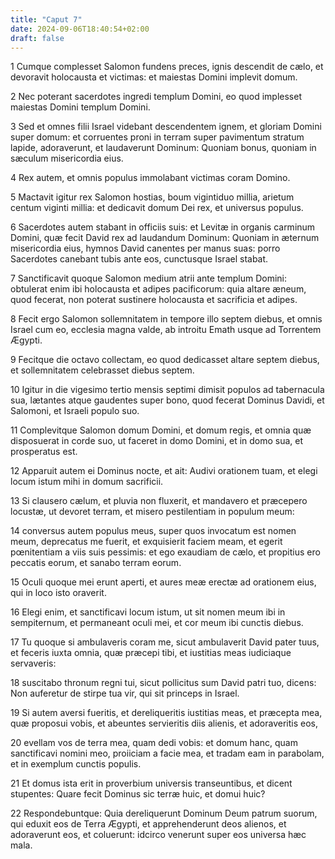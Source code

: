 ```yaml
---
title: "Caput 7"
date: 2024-09-06T18:40:54+02:00
draft: false
---
```




1 Cumque complesset Salomon fundens preces, ignis descendit de cælo, et devoravit holocausta et victimas: et maiestas Domini implevit domum.

2 Nec poterant sacerdotes ingredi templum Domini, eo quod implesset maiestas Domini templum Domini.

3 Sed et omnes filii Israel videbant descendentem ignem, et gloriam Domini super domum: et corruentes proni in terram super pavimentum stratum lapide, adoraverunt, et laudaverunt Dominum: Quoniam bonus, quoniam in sæculum misericordia eius.

4 Rex autem, et omnis populus immolabant victimas coram Domino.

5 Mactavit igitur rex Salomon hostias, boum vigintiduo millia, arietum centum viginti millia: et dedicavit domum Dei rex, et universus populus.

6 Sacerdotes autem stabant in officiis suis: et Levitæ in organis carminum Domini, quæ fecit David rex ad laudandum Dominum: Quoniam in æternum misericordia eius, hymnos David canentes per manus suas: porro Sacerdotes canebant tubis ante eos, cunctusque Israel stabat.

7 Sanctificavit quoque Salomon medium atrii ante templum Domini: obtulerat enim ibi holocausta et adipes pacificorum: quia altare æneum, quod fecerat, non poterat sustinere holocausta et sacrificia et adipes.

8 Fecit ergo Salomon sollemnitatem in tempore illo septem diebus, et omnis Israel cum eo, ecclesia magna valde, ab introitu Emath usque ad Torrentem Ægypti.

9 Fecitque die octavo collectam, eo quod dedicasset altare septem diebus, et sollemnitatem celebrasset diebus septem.

10 Igitur in die vigesimo tertio mensis septimi dimisit populos ad tabernacula sua, lætantes atque gaudentes super bono, quod fecerat Dominus Davidi, et Salomoni, et Israeli populo suo.

11 Complevitque Salomon domum Domini, et domum regis, et omnia quæ disposuerat in corde suo, ut faceret in domo Domini, et in domo sua, et prosperatus est.

12 Apparuit autem ei Dominus nocte, et ait: Audivi orationem tuam, et elegi locum istum mihi in domum sacrificii.

13 Si clausero cælum, et pluvia non fluxerit, et mandavero et præcepero locustæ, ut devoret terram, et misero pestilentiam in populum meum:

14 conversus autem populus meus, super quos invocatum est nomen meum, deprecatus me fuerit, et exquisierit faciem meam, et egerit pœnitentiam a viis suis pessimis: et ego exaudiam de cælo, et propitius ero peccatis eorum, et sanabo terram eorum.

15 Oculi quoque mei erunt aperti, et aures meæ erectæ ad orationem eius, qui in loco isto oraverit.

16 Elegi enim, et sanctificavi locum istum, ut sit nomen meum ibi in sempiternum, et permaneant oculi mei, et cor meum ibi cunctis diebus.

17 Tu quoque si ambulaveris coram me, sicut ambulaverit David pater tuus, et feceris iuxta omnia, quæ præcepi tibi, et iustitias meas iudiciaque servaveris:

18 suscitabo thronum regni tui, sicut pollicitus sum David patri tuo, dicens: Non auferetur de stirpe tua vir, qui sit princeps in Israel.

19 Si autem aversi fueritis, et dereliqueritis iustitias meas, et præcepta mea, quæ proposui vobis, et abeuntes servieritis diis alienis, et adoraveritis eos,

20 evellam vos de terra mea, quam dedi vobis: et domum hanc, quam sanctificavi nomini meo, proiiciam a facie mea, et tradam eam in parabolam, et in exemplum cunctis populis.

21 Et domus ista erit in proverbium universis transeuntibus, et dicent stupentes: Quare fecit Dominus sic terræ huic, et domui huic?

22 Respondebuntque: Quia dereliquerunt Dominum Deum patrum suorum, qui eduxit eos de Terra Ægypti, et apprehenderunt deos alienos, et adoraverunt eos, et coluerunt: idcirco venerunt super eos universa hæc mala.

